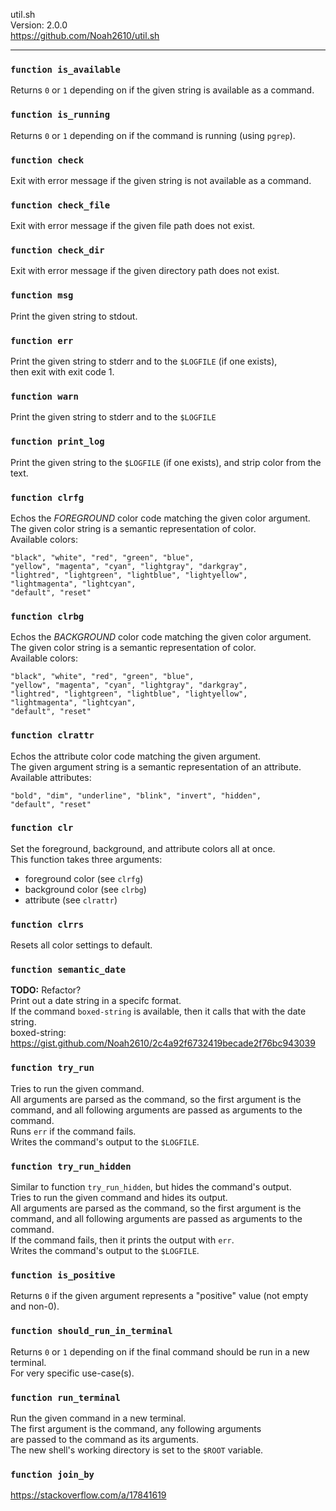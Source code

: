 util.sh  
Version: 2.0.0  
https://github.com/Noah2610/util.sh

---

### `function is_available`
  
Returns `0` or `1` depending on if the given string is available as a command.

### `function is_running`
  
Returns `0` or `1` depending on if the command is running (using `pgrep`).

### `function check`
  
Exit with error message if the given string is not available as a command.

### `function check_file`
  
Exit with error message if the given file path does not exist.

### `function check_dir`
  
Exit with error message if the given directory path does not exist.

### `function msg`
  
Print the given string to stdout.

### `function err`
  
Print the given string to stderr and to the `$LOGFILE` (if one exists),  
then exit with exit code 1.

### `function warn`
  
Print the given string to stderr and to the `$LOGFILE`

### `function print_log`
  
Print the given string to the `$LOGFILE` (if one exists), and strip color from the text.

### `function clrfg`
Echos the _FOREGROUND_ color code matching the given color argument.  
The given color string is a semantic representation of color.  
Available colors:  
```  
"black", "white", "red", "green", "blue",  
"yellow", "magenta", "cyan", "lightgray", "darkgray",  
"lightred", "lightgreen", "lightblue", "lightyellow",  
"lightmagenta", "lightcyan",  
"default", "reset"  
```

### `function clrbg`
  
Echos the _BACKGROUND_ color code matching the given color argument.  
The given color string is a semantic representation of color.  
Available colors:  
```  
"black", "white", "red", "green", "blue",  
"yellow", "magenta", "cyan", "lightgray", "darkgray",  
"lightred", "lightgreen", "lightblue", "lightyellow",  
"lightmagenta", "lightcyan",  
"default", "reset"  
```

### `function clrattr`
  
Echos the attribute color code matching the given argument.  
The given argument string is a semantic representation of an attribute.  
Available attributes:  
```  
"bold", "dim", "underline", "blink", "invert", "hidden",  
"default", "reset"  
```

### `function clr`
  
Set the foreground, background, and attribute colors all at once.  
This function takes three arguments:  
- foreground color (see `clrfg`)  
- background color (see `clrbg`)  
- attribute (see `clrattr`)

### `function clrrs`
  
Resets all color settings to default.

### `function semantic_date`
  
__TODO:__ Refactor?  
Print out a date string in a specifc format.  
If the command `boxed-string` is available, then it calls that with the date string.  
boxed-string: https://gist.github.com/Noah2610/2c4a92f6732419becade2f76bc943039

### `function try_run`
  
Tries to run the given command.  
All arguments are parsed as the command, so the first argument is the  
command, and all following arguments are passed as arguments to the command.  
Runs `err` if the command fails.  
Writes the command's output to the `$LOGFILE`.

### `function try_run_hidden`
  
Similar to function `try_run_hidden`, but hides the command's output.  
Tries to run the given command and hides its output.  
All arguments are parsed as the command, so the first argument is the  
command, and all following arguments are passed as arguments to the command.  
If the command fails, then it prints the output with `err`.  
Writes the command's output to the `$LOGFILE`.

### `function is_positive`
  
Returns `0` if the given argument represents a "positive" value (not empty and non-0).

### `function should_run_in_terminal`
  
Returns `0` or `1` depending on if the final command should be run in a new terminal.  
For very specific use-case(s).

### `function run_terminal`
  
Run the given command in a new terminal.  
The first argument is the command, any following arguments  
are passed to the command as its arguments.  
The new shell's working directory is set to the `$ROOT` variable.

### `function join_by`
  
https://stackoverflow.com/a/17841619
